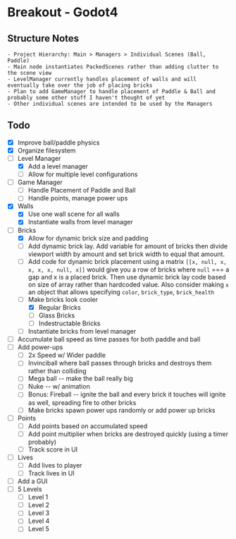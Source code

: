 # Breakout - Godot4

## Structure Notes
	- Project Hierarchy: Main > Managers > Individual Scenes (Ball, Paddle)
	- Main node instantiates PackedScenes rather than adding clutter to the scene view
	- LevelManager currently handles placement of walls and will eventually take over the job of placing bricks
	- Plan to add GameManager to handle placement of Paddle & Ball and probably some other stuff I haven't thought of yet
	- Other individual scenes are intended to be used by the Managers

	
## Todo
- [x] Improve ball/paddle physics
- [x] Organize filesystem
- [ ] Level Manager
	- [x] Add a level manager
	- [ ] Allow for multiple level configurations
- [ ] Game Manager
	- [ ] Handle Placement of Paddle and Ball
	- [ ] Handle points, manage power ups
- [x] Walls
	- [x] Use one wall scene for all walls
	- [x] Instantiate walls from level manager
- [ ] Bricks
	- [x] Allow for dynamic brick size and padding
	- [ ] Add dynamic brick lay. Add variable for amount of bricks then divide viewport width by amount and set brick width to equal that amount.
	- [ ] Add code for dynamic brick placement using a matrix `[[x, null, x, x, x, x, null, x]]` would give you a row of bricks where `null` === a gap and x is a placed brick. Then use dynamic brick lay code based on size of array rather than hardcoded value. Also consider making `x` an object that allows specifying `color`, `brick_type`, `brick_health`
	- [ ] Make bricks look cooler
		- [x] Regular Bricks
		- [ ] Glass Bricks
		- [ ] Indestructable Bricks
	- [ ]  Instantiate bricks from level manager
- [ ] Accumulate ball speed as time passes for both paddle and ball
- [ ] Add power-ups
	- [ ] 2x Speed w/ Wider paddle
	- [ ] Invinciball where ball passes through bricks and destroys them rather than colliding
	- [ ] Mega ball -- make the ball really big
	- [ ] Nuke -- w/ animation
	- [ ] Bonus: Fireball -- ignite the ball and every brick it touches will ignite as well, spreading fire to other bricks
	- [ ] Make bricks spawn power ups randomly or add power up bricks
- [ ] Points
	- [ ] Add points based on accumulated speed
	- [ ] Add point multiplier when bricks are destroyed quickly (using a timer probably)
	- [ ] Track score in UI
- [ ] Lives
	- [ ] Add lives to player
	- [ ] Track lives in UI
- [ ] Add a GUI
- [ ] 5 Levels
	- [ ] Level 1
	- [ ] Level 2
	- [ ] Level 3
	- [ ] Level 4
	- [ ] Level 5
